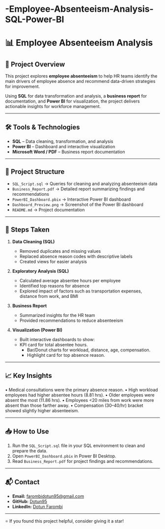 # -Employee-Absenteeism-Analysis-SQL-Power-BI

# 📊 Employee Absenteeism Analysis

## 🔎 Project Overview
This project explores **employee absenteeism** to help HR teams identify the main drivers of employee absence and recommend data-driven strategies for improvement.  

Using **SQL** for data transformation and analysis, a **business report** for documentation, and **Power BI** for visualization, the project delivers actionable insights for workforce management.

---

## 🛠 Tools & Technologies
- **SQL** – Data cleaning, transformation, and analysis  
- **Power BI** – Dashboard and interactive visualization  
- **Microsoft Word / PDF** – Business report documentation  

---

## 📂 Project Structure
- `SQL_Script.sql` → Queries for cleaning and analyzing absenteeism data  
- `Business_Report.pdf` → Detailed report summarizing findings and recommendations  
- `PowerBI_Dashboard.pbix` → Interactive Power BI dashboard  
- `Dashboard_Preview.png` → Screenshot of the Power BI dashboard  
- `README.md` → Project documentation  


---

## 🚀 Steps Taken
1. **Data Cleaning (SQL)**  
   - Removed duplicates and missing values  
   - Replaced absence reason codes with descriptive labels  
   - Created views for easier analysis  

2. **Exploratory Analysis (SQL)**  
   - Calculated average absentee hours per employee  
   - Identified top reasons for absence  
   - Explored impact of factors such as transportation expenses, distance from work, and BMI  

3. **Business Report**  
   - Summarized insights for the HR team  
   - Provided recommendations to reduce absenteeism  

4. **Visualization (Power BI)**  
   - Built interactive dashboards to show:  
   - KPI card for total absentee hours.
	 - Bar/Donut charts for workload, distance, age, compensation.
	 - Highlight card for top absence reason.


---

## 📈 Key Insights
•	Medical consultations were the primary absence reason.
•	High workload employees had higher absentee hours (8.81 hrs).
•	Older employees were absent the most (11.86 hrs).
•	Employees <20 miles from work were more absent than those farther away.
•	Compensation ($30–$40/hr) bracket showed slightly higher absenteeism.


---

## 📥 How to Use
1. Run the `SQL_Script.sql` file in your SQL environment to clean and prepare the data.  
2. Open `PowerBI_Dashboard.pbix` in Power BI Desktop.  
3. Read `Business_Report.pdf` for project findings and recommendations.  

---

## 📬 Contact
- **Email:** farombidotun95@gmail.com  
- **GitHub:** [Dotun95](https://github.com/Dotun95)  
- **LinkedIn:** [Dotun Farombi](www.linkedin.com/in/dotun-farombi-a09b762b4)  

---

⭐ If you found this project helpful, consider giving it a star!
